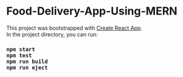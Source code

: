 # Food-Delivery-App-Using-MERN
This project was bootstrapped with [Create React App](https://github.com/facebook/create-react-app).<br>
In the project directory, you can run:
### `npm start`<br> `npm test`<br> `npm run build`<br> `npm run eject`
